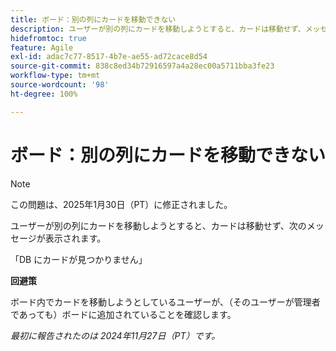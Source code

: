 ```yaml
---
title: ボード：別の列にカードを移動できない
description: ユーザーが別の列にカードを移動しようとすると、カードは移動せず、メッセージが表示されます。
hidefromtoc: true
feature: Agile
exl-id: adac7c77-8517-4b7e-ae55-ad72cace8d54
source-git-commit: 838c8ed34b72916597a4a28ec00a5711bba3fe23
workflow-type: tm+mt
source-wordcount: '98'
ht-degree: 100%

---
```


# ボード：別の列にカードを移動できない

>[!NOTE]
>
>この問題は、2025年1月30日（PT）に修正されました。

ユーザーが別の列にカードを移動しようとすると、カードは移動せず、次のメッセージが表示されます。

「DB にカードが見つかりません」

**回避策**

ボード内でカードを移動しようとしているユーザーが、（そのユーザーが管理者であっても）ボードに追加されていることを確認します。

_最初に報告されたのは 2024年11月27日（PT）です。_
